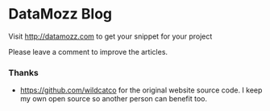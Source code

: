 # DataMozz Blog

Visit http://datamozz.com to get your snippet for your project

Please leave a comment to improve the articles.

### Thanks

- https://github.com/wildcatco for the original website source code. I keep my own open source so another person can benefit too.
